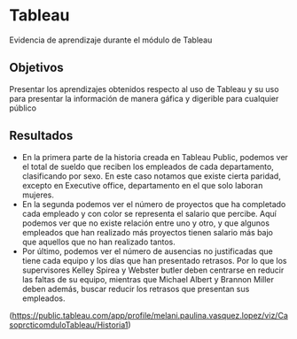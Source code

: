 # Tableau
Evidencia de aprendizaje durante el módulo de Tableau

## Objetivos
Presentar los aprendizajes obtenidos respecto al uso de Tableau y su uso para presentar la información de manera gáfica y digerible para cualquier público


## Resultados
- En la primera parte de la historia creada en Tableau Public, podemos ver el total de sueldo que reciben los empleados de cada departamento, clasificando por sexo. En este caso notamos que existe cierta paridad, excepto en Executive office, departamento en el que solo laboran mujeres.
- En la segunda podemos ver el número de proyectos que ha completado cada empleado y con color se representa el salario que percibe. Aquí podemos ver que no existe relación entre uno y otro, y que algunos empleados que han realizado más proyectos tienen salario más bajo que aquellos que no han realizado tantos.
- Por último, podemos ver el número de ausencias no justificadas que tiene cada equipo y los días que han presentado retrasos. Por lo que los supervisores Kelley Spirea y Webster butler deben centrarse en reducir las faltas de su equipo, mientras que Michael Albert y Brannon Miller deben además, buscar reducir los retrasos que presentan sus empleados. 


 (https://public.tableau.com/app/profile/melani.paulina.vasquez.lopez/viz/CasoprcticomduloTableau/Historia1)


